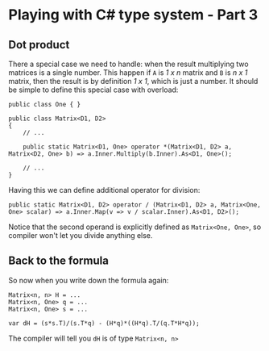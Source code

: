 # Playing with C# type system - Part 3
## Dot product

There a special case we need to handle: when the result multiplying two matrices is a single number. This happen if `A` is *1 x n* matrix and `B` is *n x 1* matrix, then the result is by definition *1 x 1*, which is just a number. It should be simple to define this special case with overload:

    public class One { }

    public class Matrix<D1, D2>
    {
        // ...
    
        public static Matrix<D1, One> operator *(Matrix<D1, D2> a, Matrix<D2, One> b) => a.Inner.Multiply(b.Inner).As<D1, One>();
        
        // ...
    }
    
Having this we can define additional operator for division:

    public static Matrix<D1, D2> operator / (Matrix<D1, D2> a, Matrix<One, One> scalar) => a.Inner.Map(v => v / scalar.Inner).As<D1, D2>();
    
Notice that the second operand is explicitly defined as `Matrix<One, One>`, so compiler won't let you divide anything else.

## Back to the formula

So now when you write down the formula again:

    Matrix<n, n> H = ...
    Matrix<n, One> q = ...
    Matrix<n, One> s = ...

    var dH = (s*s.T)/(s.T*q) - (H*q)*((H*q).T/(q.T*H*q));

The compiler will tell you `dH` is of type `Matrix<n, n>`
